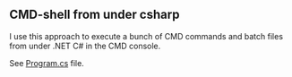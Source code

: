 ## CMD-shell from under csharp

I use this approach to execute a bunch of CMD commands and batch files from under .NET C# in the CMD console.

See [Program.cs](https://github.com/it3xl/CMD-shell_from_under_csharp/blob/master/Program.cs) file.
